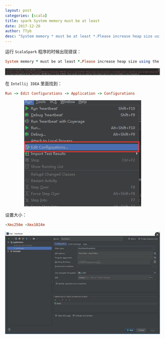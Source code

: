 ```yaml
---
layout: post
categories: [scala]
title: spark System memory must be at least
date: 2017-12-26
author: TTyb
desc: "System memory * must be at least *.Please increase heap size using the --driver--memory option or spark.driver.memory"
---
```


运行 `ScalaSpark` 程序的时候出现错误：

~~~ruby
System memory * must be at least *.Please increase heap size using the --driver--memory option or spark.driver.memory
~~~

<p style="text-align:center"><img src="/static/postimage/scala/systemmemory/20171226094546.png"/></p>

在 `Intellij IDEA` 里面找到：

~~~ruby
Run -> Edit Configurations -> Application -> Configurations 
~~~

<p style="text-align:center"><img src="/static/postimage/scala/systemmemory/20171226095003.png"/></p>

设置大小：

~~~ruby
-Xms256m -Xmx1024m
~~~

<p style="text-align:center"><img src="/static/postimage/scala/systemmemory/20171226095209.jpg"/></p>